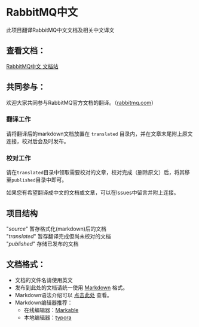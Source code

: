 # RabbitMQ中文

此项目翻译RabbitMQ中文文档及相关中文译文

## 查看文档：

[RabbitMQ中文 文档站](http://rabbitmq.mr-ping.com)

## 共同参与：

欢迎大家共同参与RabbitMQ官方文档的翻译。（[rabbitmq.com](http://rabbitmq.com)）

### 翻译工作
请将翻译后的markdown文档放置在 `translated`
目录内，并在文章末尾附上原文连接，校对后会及时发布。
### 校对工作
请在`translated`目录中领取需要校对的文章，校对完成（删除原文）后，将其移至`published`目录中即可。


如果您有希望翻译成中文的文档或文章，可以在Issues中留言并附上连接。

## 项目结构

"*source*" 暂存格式化(markdown)后的文档  
"*translated*" 暂存翻译完成但尚未校对的文档  
"*published*" 存储已发布的文档

## 文档格式：

- 文档的文件名请使用英文
- 发布到此处的文档请统一使用 [Markdown](http://zh.wikipedia.org/wiki/Markdown) 格式。
- Markdown语法介绍可以 [点击此处](http://wowubuntu.com/markdown/) 查看。
- Markdown编辑器推荐：
    - 在线编辑器：[Markable](http://markable.in/)
    - 本地编辑器：[typora](https://typora.io)
